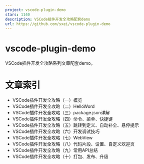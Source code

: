 ```yaml
---
project: vscode-plugin-demo
stars: 1140
description: VSCode插件开发全攻略配套demo
url: https://github.com/sxei/vscode-plugin-demo
---
```


vscode-plugin-demo
==================

VSCode插件开发全攻略系列文章配套demo。

文章索引
====

-   VSCode插件开发全攻略（一）概览
-   VSCode插件开发全攻略（二）HelloWord
-   VSCode插件开发全攻略（三）package.json详解
-   VSCode插件开发全攻略（四）命令、菜单、快捷键
-   VSCode插件开发全攻略（五）跳转到定义、自动补全、悬停提示
-   VSCode插件开发全攻略（六）开发调试技巧
-   VSCode插件开发全攻略（七）WebView
-   VSCode插件开发全攻略（八）代码片段、设置、自定义欢迎页
-   VSCode插件开发全攻略（九）常用API总结
-   VSCode插件开发全攻略（十）打包、发布、升级
